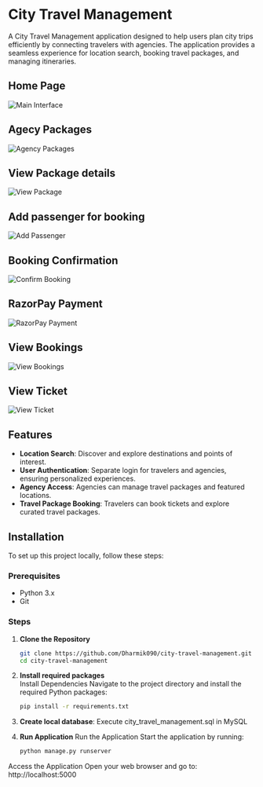 # City Travel Management

A City Travel Management application designed to help users plan city trips efficiently by connecting travelers with agencies. The application provides a seamless experience for location search, booking travel packages, and managing itineraries.

## Home Page
![Main Interface](./images/home.png)
## Agecy Packages
![Agency Packages](./images/packages.png)
## View Package details
![View Package](./images/package.png)
## Add passenger for booking
![Add Passenger](./images/add_passanger.png)
## Booking Confirmation
![Confirm Booking](./images/confirmticket.png)
## RazorPay Payment
![RazorPay Payment](./images/razorpay.png)
## View Bookings
![View Bookings](./images/bookings.png)
## View Ticket
![View Ticket](./images/ticket.png)

## Features

- **Location Search**: Discover and explore destinations and points of interest.
- **User Authentication**: Separate login for travelers and agencies, ensuring personalized experiences.
- **Agency Access**: Agencies can manage travel packages and featured locations.
- **Travel Package Booking**: Travelers can book tickets and explore curated travel packages.

## Installation

To set up this project locally, follow these steps:

### Prerequisites

- Python 3.x
- Git

### Steps

1. **Clone the Repository**
   ```bash
   git clone https://github.com/Dharmik090/city-travel-management.git
   cd city-travel-management

2. **Install required packages**<br>
Install Dependencies Navigate to the project directory and install the required Python packages:
    ```bash
    pip install -r requirements.txt

3. **Create local database**:
Execute city_travel_management.sql in MySQL

4. **Run Application**
Run the Application Start the application by running:
    ```bash
    python manage.py runserver
Access the Application Open your web browser and go to:
http://localhost:5000
